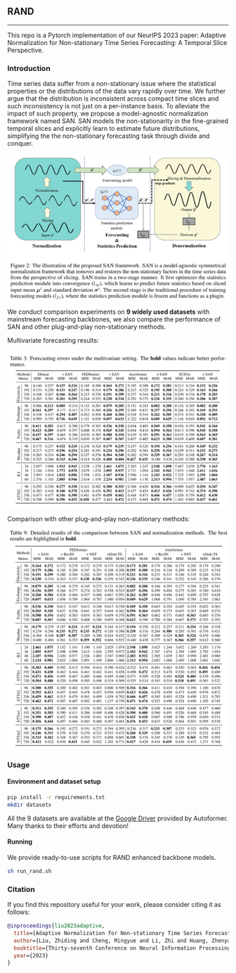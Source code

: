 ## RAND

---

This repo is a Pytorch implementation of our NeurIPS 2023 paper: Adaptive Normalization for Non-stationary Time Series Forecasting: A Temporal Slice Perspective.

### Introduction

Time series data suffer from a non-stationary issue where the statistical properties or the distributions of the data vary rapidly over time. We further argue that the distribution is inconsistent across compact time slices and such inconsistency is not just on a per-instance basis. To alleviate the impact of such property, we propose a model-agnostic normalization framework named SAN. SAN models the non-stationarity in the fine-grained  temporal slices and explicitly learn to estimate future distributions, simplifying the the non-stationary forecasting task through divide and conquer.

![framework](figs/framework.png)

We conduct comparison experiments on **9 widely used datasets** with mainstream forecasting backbones, we also compare the performance of SAN and other plug-and-play non-stationary methods.

Multivariate forecasting results:

![multivariate](figs/multivariate.png)

Comparison with other plug-and-play non-stationary methods:

![compare](figs/compare.png)

### Usage

#### Environment and dataset setup

```bash
pip install -r requirements.txt
mkdir datasets
```

All the 9 datasets are available at the [Google Driver](https://drive.google.com/drive/folders/1ZOYpTUa82_jCcxIdTmyr0LXQfvaM9vIy) provided by Autoformer. Many thanks to their efforts and devotion!

#### Running

We provide ready-to-use scripts for RAND enhanced backbone models.

```bash
sh run_rand.sh
```



### Citation

If you find this repository useful for your work, please consider citing it as follows:

```bibtex
@inproceedings{liu2023adaptive,
  title={Adaptive Normalization for Non-stationary Time Series Forecasting: A Temporal Slice Perspective},
  author={Liu, Zhiding and Cheng, Mingyue and Li, Zhi and Huang, Zhenya and Liu, Qi and Xie, Yanhu and Chen, Enhong},
  booktitle={Thirty-seventh Conference on Neural Information Processing Systems},
  year={2023}
}
```

